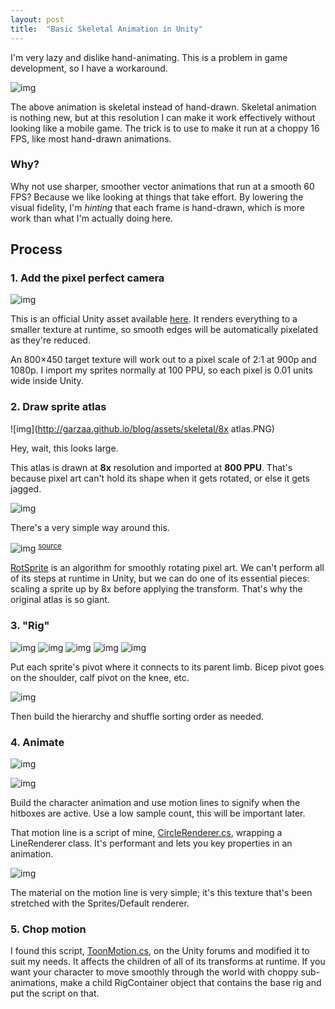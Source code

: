 ```yaml
---
layout: post
title:  "Basic Skeletal Animation in Unity"
---
```


I'm very lazy and dislike hand-animating. This is a problem in game development, so I have a workaround.

![img](http://garzaa.github.io/blog/assets/skeletal/attacks.gif)

The above animation is skeletal instead of hand-drawn. Skeletal animation is nothing new, but at this resolution I can make it work effectively without looking like a mobile game.
The trick is to use to make it run  at a choppy 16 FPS, like most hand-drawn animations.

### Why?
Why not use sharper, smoother vector animations that run at a smooth 60 FPS? Because we like looking at things that take effort. 
By lowering the visual fidelity, I'm _hinting_ that each frame is hand-drawn, which is more work than what I'm actually doing here.


## Process
### 1. Add the pixel perfect camera
![img](http://garzaa.github.io/blog/assets/skeletal/camera.png)

This is an official Unity asset available [here](https://docs.unity3d.com/Packages/com.unity.2d.pixel-perfect@1.0/manual/index.html). 
It renders everything to a smaller texture at runtime, so smooth edges will be automatically pixelated as they're reduced.

An 800×450 target texture will work out to a pixel scale of 2:1 at 900p and 1080p.
I import my sprites normally at 100 PPU, so each pixel is 0.01 units wide inside Unity.


### 2. Draw sprite atlas
![img](http://garzaa.github.io/blog/assets/skeletal/8x atlas.PNG)

Hey, wait, this looks large. 

This atlas is drawn at **8x** resolution and imported at **800 PPU**. That's because pixel art can't hold its shape when it gets rotated, or else it gets jagged.

![img](http://garzaa.github.io/blog/assets/skeletal/rotation.png)

There's a very simple way around this.

![img](http://garzaa.github.io/blog/assets/skeletal/rotsprite.png)
<sup>[source](http://info.sonicretro.org/RotSprite)</sup>

[RotSprite](https://en.wikipedia.org/wiki/Pixel-art_scaling_algorithms#RotSprite) is an algorithm for smoothly rotating pixel art. We can't perform all of its steps at runtime in Unity, but we can do one of its essential pieces: scaling a sprite up by 8x before applying the transform.
That's why the original atlas is so giant.


### 3. "Rig"

![img](http://garzaa.github.io/blog/assets/skeletal/rig.png)
![img]({{site.github.url}}assets/skeletal/rig.png)
![img]({{site.url}}assets/skeletal/rig.png)
![img]({{site.github.url}}/assets/skeletal/rig.png)
![img]({{site.url}}/assets/skeletal/rig.png)


Put each sprite's pivot where it connects to its parent limb. Bicep pivot goes on the shoulder, calf pivot on the knee, etc.

![img](http://garzaa.github.io/blog/assets/skeletal/hierarchy.png)

Then build the hierarchy and shuffle sorting order as needed.


### 4. Animate
![img](http://garzaa.github.io/blog/assets/skeletal/animate1.png)

![img](http://garzaa.github.io/blog/assets/skeletal/circlerenderer.PNG)

Build the character animation and use motion lines to signify when the hitboxes are active. Use a low sample count, this will be important later.

That motion line is a script of mine, [CircleRenderer.cs](https://gist.github.com/garzaa/30f0507978db3fd7c78879c9a394298f), wrapping a LineRenderer class. It's performant and lets you key properties in an animation.

![img](http://garzaa.github.io/blog/assets/skeletal/streak.png)

The material on the motion line is very simple; it's this texture that's been stretched with the Sprites/Default renderer.

### 5. Chop motion
I found this script, [ToonMotion.cs](https://gist.github.com/garzaa/59596a6836804338258ad53ff09cd0cb), on the Unity forums and modified it to suit my needs. It affects the children of all of its transforms at runtime. 
If you want your character to move smoothly through the world with choppy sub-animations, make a child RigContainer object that contains the base rig and put the script on that.
